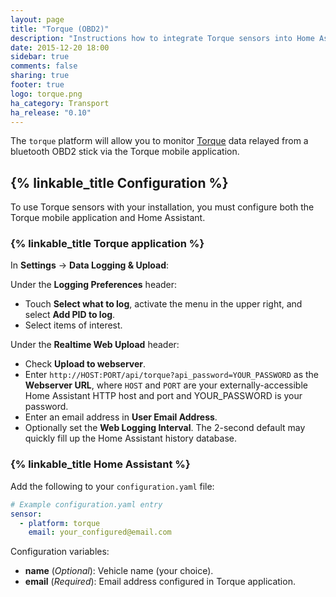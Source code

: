 ```yaml
---
layout: page
title: "Torque (OBD2)"
description: "Instructions how to integrate Torque sensors into Home Assistant."
date: 2015-12-20 18:00
sidebar: true
comments: false
sharing: true
footer: true
logo: torque.png
ha_category: Transport
ha_release: "0.10"
---
```


The `torque` platform will allow you to monitor [Torque](http://torque-bhp.com/) data relayed from a bluetooth OBD2 stick via the Torque mobile application.

## {% linkable_title Configuration %}
To use Torque sensors with your installation, you must configure both the Torque mobile application and Home Assistant.

### {% linkable_title Torque application %}

In **Settings** -> **Data Logging & Upload**:

Under the **Logging Preferences** header:

- Touch **Select what to log**, activate the menu in the upper right, and select **Add PID to log**.
- Select items of interest.

Under the **Realtime Web Upload** header:

- Check **Upload to webserver**.
- Enter `http://HOST:PORT/api/torque?api_password=YOUR_PASSWORD` as the **Webserver URL**, where `HOST` and `PORT` are your externally-accessible Home Assistant HTTP host and port and YOUR_PASSWORD is your password.
- Enter an email address in **User Email Address**.
- Optionally set the **Web Logging Interval**. The 2-second default may quickly fill up the Home Assistant history database.

### {% linkable_title Home Assistant %}

Add the following to your `configuration.yaml` file:

```yaml
# Example configuration.yaml entry
sensor:
  - platform: torque
    email: your_configured@email.com
```

Configuration variables:

- **name** (*Optional*): Vehicle name (your choice).
- **email**  (*Required*): Email address configured in Torque application.
